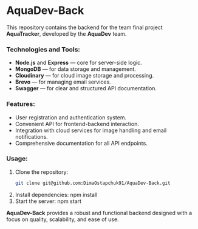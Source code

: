 # AquaDev-Back

This repository contains the backend for the team final project **AquaTracker**, developed by the **AquaDev** team.

### Technologies and Tools:

- **Node.js** and **Express** — core for server-side logic.
- **MongoDB** — for data storage and management.
- **Cloudinary** — for cloud image storage and processing.
- **Brevo** — for managing email services.
- **Swagger** — for clear and structured API documentation.

### Features:

- User registration and authentication system.
- Convenient API for frontend-backend interaction.
- Integration with cloud services for image handling and email notifications.
- Comprehensive documentation for all API endpoints.

### Usage:

1. Clone the repository:
   ```bash
   git clone git@github.com:DimaOstapchuk91/AquaDev-Back.git
   ```
2. Install dependencies:
   npm install
3. Start the server:
   npm start

**AquaDev-Back** provides a robust and functional backend designed with a focus on quality, scalability, and ease of use.
